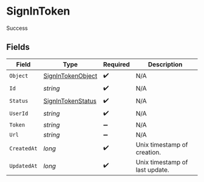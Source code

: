 # SignInToken

Success


## Fields

| Field                                                             | Type                                                              | Required                                                          | Description                                                       |
| ----------------------------------------------------------------- | ----------------------------------------------------------------- | ----------------------------------------------------------------- | ----------------------------------------------------------------- |
| `Object`                                                          | [SignInTokenObject](../../Models/Components/SignInTokenObject.md) | :heavy_check_mark:                                                | N/A                                                               |
| `Id`                                                              | *string*                                                          | :heavy_check_mark:                                                | N/A                                                               |
| `Status`                                                          | [SignInTokenStatus](../../Models/Components/SignInTokenStatus.md) | :heavy_check_mark:                                                | N/A                                                               |
| `UserId`                                                          | *string*                                                          | :heavy_check_mark:                                                | N/A                                                               |
| `Token`                                                           | *string*                                                          | :heavy_minus_sign:                                                | N/A                                                               |
| `Url`                                                             | *string*                                                          | :heavy_minus_sign:                                                | N/A                                                               |
| `CreatedAt`                                                       | *long*                                                            | :heavy_check_mark:                                                | Unix timestamp of creation.<br/>                                  |
| `UpdatedAt`                                                       | *long*                                                            | :heavy_check_mark:                                                | Unix timestamp of last update.<br/>                               |